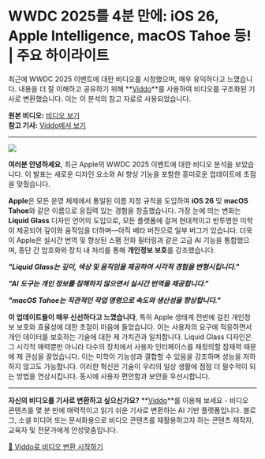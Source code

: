 # WWDC 2025를 4분 만에: iOS 26, Apple Intelligence, macOS Tahoe 등! | 주요 하이라이트

최근에 WWDC 2025 이벤트에 대한 비디오를 시청했으며, 매우 유익하다고 느꼈습니다. 내용을 더 잘 이해하고 공유하기 위해 **[Viddo](https://viddo.pro/)**를 사용하여 비디오를 구조화된 기사로 변환했습니다. 이는 이 분석의 참고 자료로 사용되었습니다.

**원본 비디오:** [비디오 보기](https://www.youtube.com/watch?v=vRZexHISLxs)  
**참고 기사:** [Viddo에서 보기](https://viddo.pro/zh/video-result/2c365f1d-f43d-4911-bdd2-a8a31e56b4e3)

---

![](https://img.youtube.com/vi/vRZexHISLxs/0.jpg)

**여러분 안녕하세요**, 최근 Apple의 WWDC 2025 이벤트에 대한 비디오 분석을 보았습니다. 이 발표는 새로운 디자인 요소와 AI 향상 기능을 포함한 흥미로운 업데이트에 초점을 맞췄습니다.

**Apple**은 모든 운영 체제에서 통일된 이름 지정 규칙을 도입하여 **iOS 26** 및 **macOS Tahoe**와 같은 이름으로 응집력 있는 경험을 창출했습니다. 가장 눈에 띄는 변화는 **Liquid Glass** 디자인 언어의 도입으로, 모든 플랫폼에 걸쳐 현대적이고 반투명한 미학이 제공되어 깊이와 움직임을 더하며—아직 베타 버전으로 일부 버그가 있습니다. 더욱이 Apple은 실시간 번역 및 향상된 스팸 전화 필터링과 같은 고급 AI 기능을 통합했으며, 종단 간 암호화와 장치 내 처리를 통해 **개인정보 보호**를 강조했습니다.

***"Liquid Glass는 깊이, 색상 및 움직임을 제공하여 시각적 경험을 변형시킵니다."***

***"AI 도구는 개인 정보를 침해하지 않으면서 실시간 번역을 제공합니다."***

***"macOS Tahoe는 직관적인 작업 명령으로 속도와 생산성을 향상합니다."***

**이 업데이트들이 매우 신선하다고 느꼈습니다**, 특히 Apple 생태계 전반에 걸친 개인정보 보호와 효율성에 대한 초점이 마음에 들었습니다. 이는 사용자의 요구에 적응하면서 개인 데이터를 보호하는 기술에 대한 제 가치관과 일치합니다. Liquid Glass 디자인은 그 시각적 매력뿐만 아니라 다수의 장치에서 사용자 인터페이스를 재정의할 잠재력 때문에 제 관심을 끌었습니다. 이는 미학이 기능성과 결합할 수 있음을 강조하며 성능을 저하하지 않고도 가능합니다. 이러한 혁신은 기술이 우리의 일상 생활에 점점 더 필수적이 되는 방법을 연상시킵니다. 동시에 사용자 편안함과 보안을 우선시합니다.

---

**자신의 비디오를 기사로 변환하고 싶으신가요?** **[Viddo](https://viddo.pro/)**를 이용해 보세요 - 비디오 콘텐츠를 몇 분 만에 매력적이고 읽기 쉬운 기사로 변환하는 AI 기반 플랫폼입니다. 블로그, 소셜 미디어 또는 문서화용으로 비디오 콘텐츠를 재활용하고자 하는 콘텐츠 제작자, 교육자 및 전문가에게 안성맞춤입니다.

[🚀 Viddo로 비디오 변환 시작하기](https://viddo.pro/)